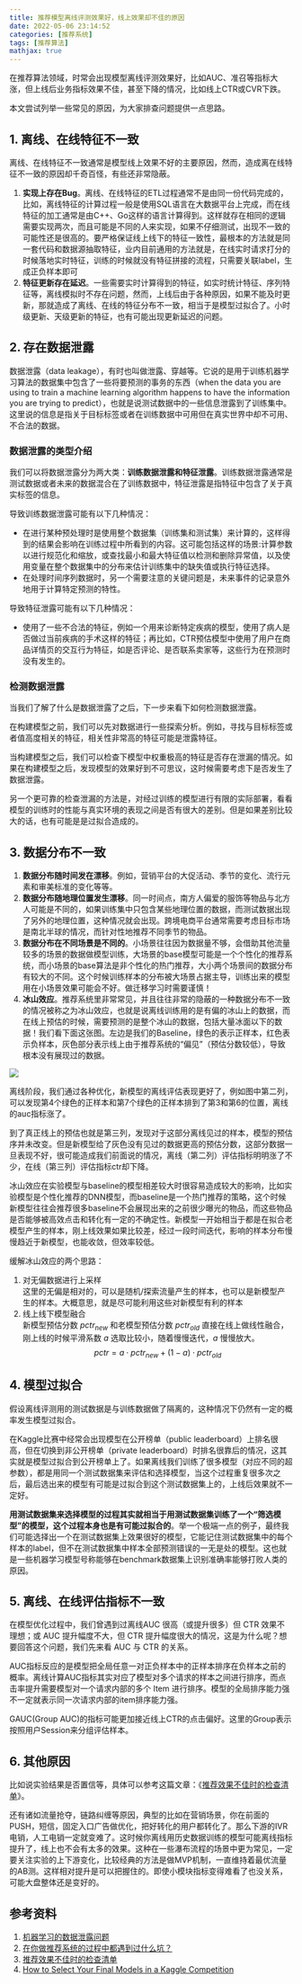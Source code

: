 ```yaml
---
title: 推荐模型离线评测效果好，线上效果却不佳的原因
date: 2022-05-06 23:14:52
categories: [推荐系统]
tags: [推荐算法]
mathjax: true
---
```

在推荐算法领域，时常会出现模型离线评测效果好，比如AUC、准召等指标大涨，但上线后业务指标效果不佳，甚至下降的情况，比如线上CTR或CVR下跌。

本文尝试列举一些常见的原因，为大家排查问题提供一点思路。

## 1. 离线、在线特征不一致

离线、在线特征不一致通常是模型线上效果不好的主要原因，然而，造成离在线特征不一致的原因却千奇百怪，有些还非常隐蔽。

1. **实现上存在Bug**。离线、在线特征的ETL过程通常不是由同一份代码完成的，比如，离线特征的计算过程一般是使用SQL语言在大数据平台上完成，而在线特征的加工通常是由C++、Go这样的语言计算得到。这样就存在相同的逻辑需要实现两次，而且可能是不同的人来实现，如果不仔细测试，出现不一致的可能性还是很高的。要严格保证线上线下的特征一致性，最根本的方法就是同一套代码和数据源抽取特征，业内目前通用的方法就是，在线实时请求打分的时候落地实时特征，训练的时候就没有特征拼接的流程，只需要关联label，生成正负样本即可
2. **特征更新存在延迟**。一些需要实时计算得到的特征，如实时统计特征、序列特征等，离线模拟时不存在问题，然而，上线后由于各种原因，如果不能及时更新，那就造成了离线、在线的特征分布不一致，相当于是模型过拟合了。小时级更新、天级更新的特征，也有可能出现更新延迟的问题。

## 2. 存在数据泄露

数据泄露（data leakage），有时也叫做泄露、穿越等。它说的是用于训练机器学习算法的数据集中包含了一些将要预测的事务的东西（when the data you are using to train a machine learning algorithm happens to have the information you are trying to predict），也就是说测试数据中的一些信息泄露到了训练集中。这里说的信息是指关于目标标签或者在训练数据中可用但在真实世界中却不可用、不合法的数据。
<!--more-->
### 数据泄露的类型介绍

我们可以将数据泄露分为两大类：**训练数据泄露和特征泄露**。训练数据泄露通常是测试数据或者未来的数据混合在了训练数据中，特征泄露是指特征中包含了关于真实标签的信息。

导致训练数据泄露可能有以下几种情况：

- 在进行某种预处理时是使用整个数据集（训练集和测试集）来计算的，这样得到的结果会影响在训练过程中所看到的内容。这可能包括这样的场景:计算参数以进行规范化和缩放，或查找最小和最大特征值以检测和删除异常值，以及使用变量在整个数据集中的分布来估计训练集中的缺失值或执行特征选择。
- 在处理时间序列数据时，另一个需要注意的关键问题是，未来事件的记录意外地用于计算特定预测的特性。

导致特征泄露可能有以下几种情况：

- 使用了一些不合法的特征，例如一个用来诊断特定疾病的模型，使用了病人是否做过当前疾病的手术这样的特征；再比如，CTR预估模型中使用了用户在商品详情页的交互行为特征，如是否评论、是否联系卖家等，这些行为在预测时没有发生的。

### 检测数据泄露

当我们了解了什么是数据泄露了之后，下一步来看下如何检测数据泄露。

在构建模型之前，我们可以先对数据进行一些探索分析。例如，寻找与目标标签或者值高度相关的特征，相关性非常高的特征可能是泄露特征。

当构建模型之后，我们可以检查下模型中权重极高的特征是否存在泄漏的情况。如果在构建模型之后，发现模型的效果好到不可思议，这时候需要考虑下是否发生了数据泄露。

另一个更可靠的检查泄漏的方法是，对经过训练的模型进行有限的实际部署，看看模型的训练时的性能与真实环境的表现之间是否有很大的差别。但是如果差别比较大的话，也有可能是是过拟合造成的。

## 3. 数据分布不一致

1. **数据分布随时间发在漂移**。例如，营销平台的大促活动、季节的变化、流行元素和审美标准的变化等等。
2. **数据分布随地理位置发生漂移**。同一时间点，南方人偏爱的服饰等物品与北方人可能是不同的，如果训练集中只包含某些地理位置的数据，而测试数据出现了另外的地理位置，这种情况就会出现。跨境电商平台通常需要考虑目标市场是南北半球的情况，而针对性地推荐不同季节的物品。
3. **数据分布在不同场景是不同的**。小场景往往因为数据量不够，会借助其他流量较多的场景的数据做模型训练，大场景的base模型可能是一个个性化的推荐系统，而小场景的base算法是非个性化的热门推荐，大小两个场景间的数据分布有较大的不同。这个时候训练样本的分布被大场景占据主导，训练出来的模型用在小场景效果可能会不好。做迁移学习时需要谨慎！
4. **冰山效应**。推荐系统里非常常见，并且往往非常的隐蔽的一种数据分布不一致的情况被称之为冰山效应，也就是说离线训练用的是有偏的冰山上的数据，而在线上预估的时候，需要预测的是整个冰山的数据，包括大量冰面以下的数据！我们看下面这张图。左边是我们的Baseline，绿色的表示正样本，红色表示负样本，灰色部分表示线上由于推荐系统的“偏见”（预估分数较低），导致根本没有展现过的数据。        


![](https://img-blog.csdnimg.cn/img_convert/ce6d894b1066a56d068dfb5bec49ab57.png)

离线阶段，我们通过各种优化，新模型的离线评估表现更好了，例如图中第二列，可以发现第4个绿色的正样本和第7个绿色的正样本排到了第3和第6的位置，离线的auc指标涨了。       

到了真正线上的预估也就是第三列，发现对于这部分离线见过的样本，模型的预估序并未改变。但是新模型给了灰色没有见过的数据更高的预估分数，这部分数据一旦表现不好，很可能造成我们前面说的情况，离线（第二列）评估指标明明涨了不少，在线（第三列）评估指标ctr却下降。

冰山效应在实验模型与baseline的模型相差较大时很容易造成较大的影响，比如实验模型是个性化推荐的DNN模型，而baseline是一个热门推荐的策略，这个时候新模型往往会推荐很多baseline不会展现出来的之前很少曝光的物品，而这些物品是否能够被高效点击和转化有一定的不确定性。新模型一开始相当于都是在拟合老模型产生的样本，刚上线效果如果比较差，经过一段时间迭代，影响的样本分布慢慢趋近于新模型，也能收敛，但效率较低。

缓解冰山效应的两个思路：

1. 对无偏数据进行上采样       
这里的无偏是相对的，可以是随机/探索流量产生的样本，也可以是新模型产生的样本。大概意思，就是尽可能利用这些对新模型有利的样本
2. 线上线下模型融合     
新模型预估分数 $pctr_{new}$ 和老模型预估分数 $pctr_{old}$ 直接在线上做线性融合，刚上线的时候平滑系数 $a$ 选取比较小，随着慢慢迭代，$a$ 慢慢放大。
$$pctr=a \cdot pctr_{new} + (1-a) \cdot pctr_{old}$$

## 4. 模型过拟合

假设离线评测用的测试数据是与训练数据做了隔离的，这种情况下仍然有一定的概率发生模型过拟合。

在Kaggle比赛中经常会出现模型在公开榜单（public leaderboard）上排名很高，但在切换到非公开榜单（private leaderboard）时排名很靠后的情况，这其实就是模型过拟合到公开榜单上了。如果离线我们训练了很多模型（对应不同的超参数），都是用同一个测试数据集来评估和选择模型，当这个过程重复很多次之后，最后选出来的模型有可能是过拟合到这个测试数据集上的，上线后效果就不一定好。

**用测试数据集来选择模型的过程其实就相当于用测试数据集训练了一个“筛选模型”的模型，这个过程本身也是有可能过拟合的**。举一个极端一点的例子，最终我们可能选择出一个在测试数据集上效果很好的模型，它能记住测试数据集中的每个样本的label，但不在测试数据集中样本全部预测错误的一无是处的模型。这也就是一些机器学习模型号称能够在benchmark数据集上识别准确率能够打败人类的原因。

## 5. 离线、在线评估指标不一致

在模型优化过程中，我们曾遇到过离线AUC 很高（或提升很多）但 CTR 效果不理想；或 AUC 提升幅度不大，但 CTR 提升幅度很大的情况，这是为什么呢？想要回答这个问题，我们先来看 AUC 与 CTR 的关系。

AUC指标反应的是模型把全局任意一对正负样本中的正样本排序在负样本之前的概率。离线计算AUC指标其实对应了模型对多个请求的样本之间进行排序，而点击率提升需要模型对一个请求内部的多个 Item 进行排序。模型的全局排序能力强不一定就表示同一次请求内部的item排序能力强。

GAUC(Group AUC)的指标可能更加接近线上CTR的点击偏好。这里的Group表示按照用户Session来分组评估样本。

## 6. 其他原因

比如说实验结果是否置信等，具体可以参考这篇文章：《[推荐效果不佳时的检查清单](https://zhuanlan.zhihu.com/p/479267766)》。

还有诸如流量抢夺，链路纠缠等原因，典型的比如在营销场景，你在前面的PUSH，短信，固定入口广告做优化，把好转化的用户都转化了。那么下游的IVR电销，人工电销一定就变难了。这时候你离线用历史数据训练的模型可能离线指标提升了，线上也不会有太多的效果。这种在一些瀑布流程的场景中更为常见，一定要关注实验的上下游变化，比较经典的方法是做MVP机制，一直维持着最优流量的AB测。这样相对提升是可以把握住的。即使小模块指标变得难看了也没关系，可能大盘整体还是变好的。

## 参考资料

1. [机器学习的数据泄露问题](https://www.ai8py.com/ml-begin-06.html)
2. [在你做推荐系统的过程中都遇到过什么坑？](https://www.zhihu.com/question/32218407/answer/1172781649)
3. [推荐效果不佳时的检查清单](https://zhuanlan.zhihu.com/p/479267766)
4. [How to Select Your Final Models in a Kaggle Competition](https://www.chioka.in/how-to-select-your-final-models-in-a-kaggle-competitio/)

